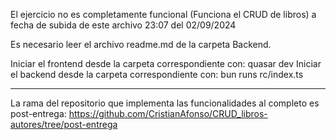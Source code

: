 El ejercicio no es completamente funcional (Funciona el CRUD de libros) a fecha de subida de este archivo 23:07 del 02/09/2024

Es necesario leer el archivo readme.md de la carpeta Backend.

Iniciar el frontend desde la carpeta correspondiente con: quasar dev
Iniciar el backend desde la carpeta correspondiente con: bun runs rc/index.ts

-------

La rama del repositorio que implementa las funcionalidades al completo es post-entrega: https://github.com/CristianAfonso/CRUD_libros-autores/tree/post-entrega
